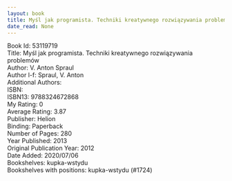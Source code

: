 ```yaml
---
layout: book
title: Myśl jak programista. Techniki kreatywnego rozwiązywania problemów
date_read: None
---
```


Book Id: 53119719<br />
Title: Myśl jak programista. Techniki kreatywnego rozwiązywania problemów<br />
Author: V. Anton Spraul<br />
Author l-f: Spraul, V. Anton<br />
Additional Authors: <br />
ISBN: <br />
ISBN13: 9788324672868<br />
My Rating: 0<br />
Average Rating: 3.87<br />
Publisher: Helion<br />
Binding: Paperback<br />
Number of Pages: 280<br />
Year Published: 2013<br />
Original Publication Year: 2012<br />
Date Added: 2020/07/06<br />
Bookshelves: kupka-wstydu<br />
Bookshelves with positions: kupka-wstydu (#1724)<br />

